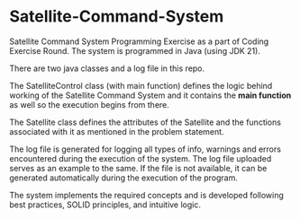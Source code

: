 # Satellite-Command-System
Satellite Command System Programming Exercise as a part of Coding Exercise Round.
The system is programmed in Java (using JDK 21).

There are two java classes and a log file in this repo.

The SatelliteControl class (with main function) defines the logic behind working of the Satellite Command System and it contains the **main function** as well so the execution begins from there.

The Satellite class defines the attributes of the Satellite and the functions associated with it as mentioned in the problem statement. 

The log file is generated for logging all types of info, warnings and errors encountered during the execution of the system.
The log file uploaded serves as an example to the same. If the file is not available, it can be generated automatically during the execution of the program.

The system implements the required concepts and is developed following best practices, SOLID principles, and intuitive logic.
